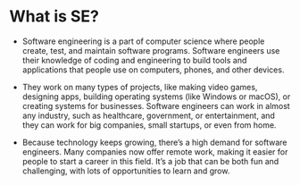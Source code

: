 # What is SE?

- Software engineering is a part of computer science where people create, test, and maintain software programs. Software engineers use their knowledge of coding and engineering to build tools and applications that people use on computers, phones, and other devices.

- They work on many types of projects, like making video games, designing apps, building operating systems (like Windows or macOS), or creating systems for businesses. Software engineers can work in almost any industry, such as healthcare, government, or entertainment, and they can work for big companies, small startups, or even from home.

- Because technology keeps growing, there’s a high demand for software engineers. Many companies now offer remote work, making it easier for people to start a career in this field. It’s a job that can be both fun and challenging, with lots of opportunities to learn and grow.